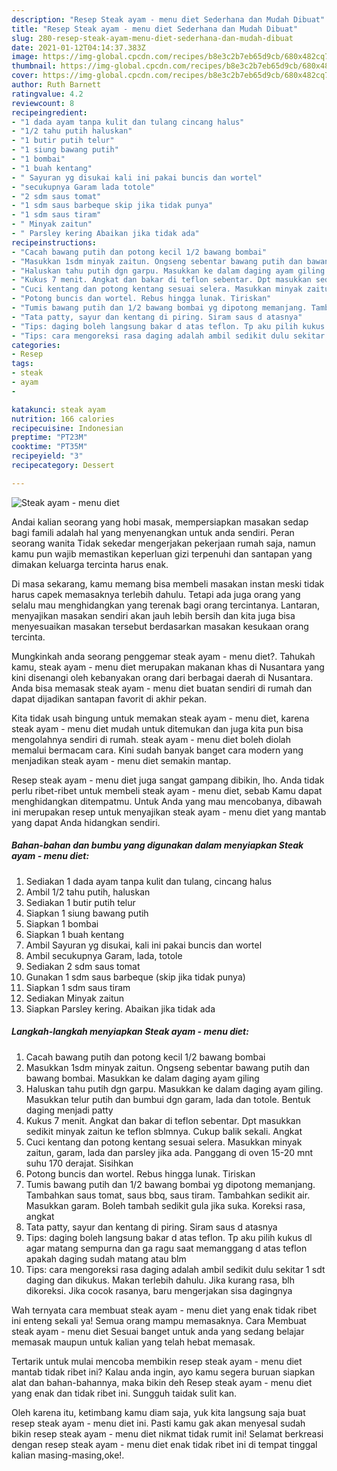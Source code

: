 ```yaml
---
description: "Resep Steak ayam - menu diet Sederhana dan Mudah Dibuat"
title: "Resep Steak ayam - menu diet Sederhana dan Mudah Dibuat"
slug: 280-resep-steak-ayam-menu-diet-sederhana-dan-mudah-dibuat
date: 2021-01-12T04:14:37.383Z
image: https://img-global.cpcdn.com/recipes/b8e3c2b7eb65d9cb/680x482cq70/steak-ayam-menu-diet-foto-resep-utama.jpg
thumbnail: https://img-global.cpcdn.com/recipes/b8e3c2b7eb65d9cb/680x482cq70/steak-ayam-menu-diet-foto-resep-utama.jpg
cover: https://img-global.cpcdn.com/recipes/b8e3c2b7eb65d9cb/680x482cq70/steak-ayam-menu-diet-foto-resep-utama.jpg
author: Ruth Barnett
ratingvalue: 4.2
reviewcount: 8
recipeingredient:
- "1 dada ayam tanpa kulit dan tulang cincang halus"
- "1/2 tahu putih haluskan"
- "1 butir putih telur"
- "1 siung bawang putih"
- "1 bombai"
- "1 buah kentang"
- " Sayuran yg disukai kali ini pakai buncis dan wortel"
- "secukupnya Garam lada totole"
- "2 sdm saus tomat"
- "1 sdm saus barbeque skip jika tidak punya"
- "1 sdm saus tiram"
- " Minyak zaitun"
- " Parsley kering Abaikan jika tidak ada"
recipeinstructions:
- "Cacah bawang putih dan potong kecil 1/2 bawang bombai"
- "Masukkan 1sdm minyak zaitun. Ongseng sebentar bawang putih dan bawang bombai. Masukkan ke dalam daging ayam giling"
- "Haluskan tahu putih dgn garpu. Masukkan ke dalam daging ayam giling. Masukkan telur putih dan bumbui dgn garam, lada dan totole. Bentuk daging menjadi patty"
- "Kukus 7 menit. Angkat dan bakar di teflon sebentar. Dpt masukkan sedikit minyak zaitun ke teflon sblmnya. Cukup balik sekali. Angkat"
- "Cuci kentang dan potong kentang sesuai selera. Masukkan minyak zaitun, garam, lada dan parsley jika ada. Panggang di oven 15-20 mnt suhu 170 derajat. Sisihkan"
- "Potong buncis dan wortel. Rebus hingga lunak. Tiriskan"
- "Tumis bawang putih dan 1/2 bawang bombai yg dipotong memanjang. Tambahkan saus tomat, saus bbq, saus tiram. Tambahkan sedikit air. Masukkan garam. Boleh tambah sedikit gula jika suka. Koreksi rasa, angkat"
- "Tata patty, sayur dan kentang di piring. Siram saus d atasnya"
- "Tips: daging boleh langsung bakar d atas teflon. Tp aku pilih kukus dl agar matang sempurna dan ga ragu saat memanggang d atas teflon apakah daging sudah matang atau blm"
- "Tips: cara mengoreksi rasa daging adalah ambil sedikit dulu sekitar 1 sdt daging dan dikukus. Makan terlebih dahulu. Jika kurang rasa, blh dikoreksi. Jika cocok rasanya, baru mengerjakan sisa dagingnya"
categories:
- Resep
tags:
- steak
- ayam
- 

katakunci: steak ayam  
nutrition: 166 calories
recipecuisine: Indonesian
preptime: "PT23M"
cooktime: "PT35M"
recipeyield: "3"
recipecategory: Dessert

---
```



![Steak ayam - menu diet](https://img-global.cpcdn.com/recipes/b8e3c2b7eb65d9cb/680x482cq70/steak-ayam-menu-diet-foto-resep-utama.jpg)

Andai kalian seorang yang hobi masak, mempersiapkan masakan sedap bagi famili adalah hal yang menyenangkan untuk anda sendiri. Peran seorang  wanita Tidak sekedar mengerjakan pekerjaan rumah saja, namun kamu pun wajib memastikan keperluan gizi terpenuhi dan santapan yang dimakan keluarga tercinta harus enak.

Di masa  sekarang, kamu memang bisa membeli masakan instan meski tidak harus capek memasaknya terlebih dahulu. Tetapi ada juga orang yang selalu mau menghidangkan yang terenak bagi orang tercintanya. Lantaran, menyajikan masakan sendiri akan jauh lebih bersih dan kita juga bisa menyesuaikan masakan tersebut berdasarkan masakan kesukaan orang tercinta. 



Mungkinkah anda seorang penggemar steak ayam - menu diet?. Tahukah kamu, steak ayam - menu diet merupakan makanan khas di Nusantara yang kini disenangi oleh kebanyakan orang dari berbagai daerah di Nusantara. Anda bisa memasak steak ayam - menu diet buatan sendiri di rumah dan dapat dijadikan santapan favorit di akhir pekan.

Kita tidak usah bingung untuk memakan steak ayam - menu diet, karena steak ayam - menu diet mudah untuk ditemukan dan juga kita pun bisa mengolahnya sendiri di rumah. steak ayam - menu diet boleh diolah memalui bermacam cara. Kini sudah banyak banget cara modern yang menjadikan steak ayam - menu diet semakin mantap.

Resep steak ayam - menu diet juga sangat gampang dibikin, lho. Anda tidak perlu ribet-ribet untuk membeli steak ayam - menu diet, sebab Kamu dapat menghidangkan ditempatmu. Untuk Anda yang mau mencobanya, dibawah ini merupakan resep untuk menyajikan steak ayam - menu diet yang mantab yang dapat Anda hidangkan sendiri.

<!--inarticleads1-->

##### Bahan-bahan dan bumbu yang digunakan dalam menyiapkan Steak ayam - menu diet:

1. Sediakan 1 dada ayam tanpa kulit dan tulang, cincang halus
1. Ambil 1/2 tahu putih, haluskan
1. Sediakan 1 butir putih telur
1. Siapkan 1 siung bawang putih
1. Siapkan 1 bombai
1. Siapkan 1 buah kentang
1. Ambil  Sayuran yg disukai, kali ini pakai buncis dan wortel
1. Ambil secukupnya Garam, lada, totole
1. Sediakan 2 sdm saus tomat
1. Gunakan 1 sdm saus barbeque (skip jika tidak punya)
1. Siapkan 1 sdm saus tiram
1. Sediakan  Minyak zaitun
1. Siapkan  Parsley kering. Abaikan jika tidak ada




<!--inarticleads2-->

##### Langkah-langkah menyiapkan Steak ayam - menu diet:

1. Cacah bawang putih dan potong kecil 1/2 bawang bombai
1. Masukkan 1sdm minyak zaitun. Ongseng sebentar bawang putih dan bawang bombai. Masukkan ke dalam daging ayam giling
1. Haluskan tahu putih dgn garpu. Masukkan ke dalam daging ayam giling. Masukkan telur putih dan bumbui dgn garam, lada dan totole. Bentuk daging menjadi patty
1. Kukus 7 menit. Angkat dan bakar di teflon sebentar. Dpt masukkan sedikit minyak zaitun ke teflon sblmnya. Cukup balik sekali. Angkat
1. Cuci kentang dan potong kentang sesuai selera. Masukkan minyak zaitun, garam, lada dan parsley jika ada. Panggang di oven 15-20 mnt suhu 170 derajat. Sisihkan
1. Potong buncis dan wortel. Rebus hingga lunak. Tiriskan
1. Tumis bawang putih dan 1/2 bawang bombai yg dipotong memanjang. Tambahkan saus tomat, saus bbq, saus tiram. Tambahkan sedikit air. Masukkan garam. Boleh tambah sedikit gula jika suka. Koreksi rasa, angkat
1. Tata patty, sayur dan kentang di piring. Siram saus d atasnya
1. Tips: daging boleh langsung bakar d atas teflon. Tp aku pilih kukus dl agar matang sempurna dan ga ragu saat memanggang d atas teflon apakah daging sudah matang atau blm
1. Tips: cara mengoreksi rasa daging adalah ambil sedikit dulu sekitar 1 sdt daging dan dikukus. Makan terlebih dahulu. Jika kurang rasa, blh dikoreksi. Jika cocok rasanya, baru mengerjakan sisa dagingnya




Wah ternyata cara membuat steak ayam - menu diet yang enak tidak ribet ini enteng sekali ya! Semua orang mampu memasaknya. Cara Membuat steak ayam - menu diet Sesuai banget untuk anda yang sedang belajar memasak maupun untuk kalian yang telah hebat memasak.

Tertarik untuk mulai mencoba membikin resep steak ayam - menu diet mantab tidak ribet ini? Kalau anda ingin, ayo kamu segera buruan siapkan alat dan bahan-bahannya, maka bikin deh Resep steak ayam - menu diet yang enak dan tidak ribet ini. Sungguh taidak sulit kan. 

Oleh karena itu, ketimbang kamu diam saja, yuk kita langsung saja buat resep steak ayam - menu diet ini. Pasti kamu gak akan menyesal sudah bikin resep steak ayam - menu diet nikmat tidak rumit ini! Selamat berkreasi dengan resep steak ayam - menu diet enak tidak ribet ini di tempat tinggal kalian masing-masing,oke!.


